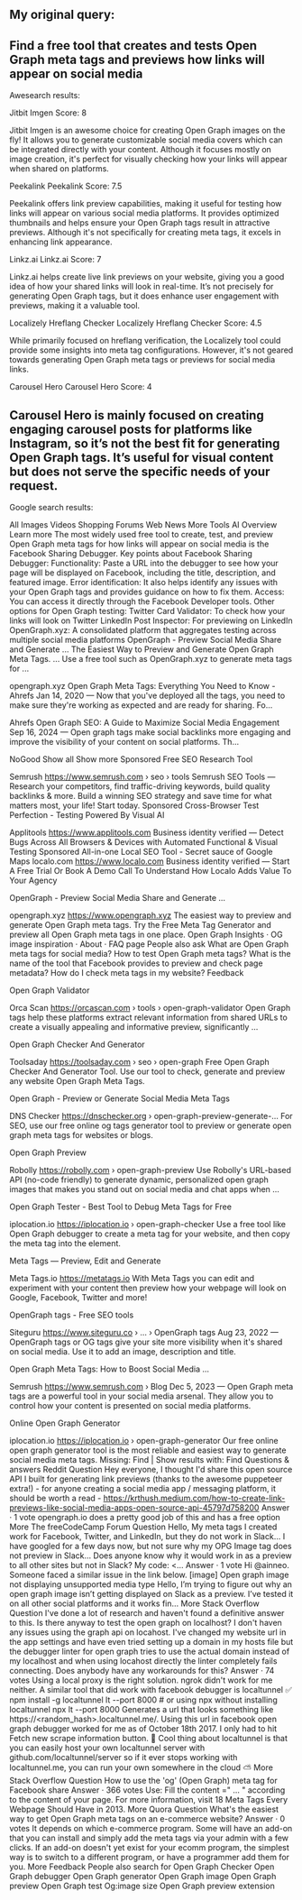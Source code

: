 My original query:
---
Find a free tool that creates and tests Open Graph meta tags and previews how links will appear on social media
---
Awesearch results:

Jitbit Imgen
Score: 8

Jitbit Imgen is an awesome choice for creating Open Graph images on the fly! It allows you to generate customizable social media covers which can be integrated directly with your content. Although it focuses mostly on image creation, it's perfect for visually checking how your links will appear when shared on platforms.

Peekalink
Peekalink
Score: 7.5

Peekalink offers link preview capabilities, making it useful for testing how links will appear on various social media platforms. It provides optimized thumbnails and helps ensure your Open Graph tags result in attractive previews. Although it's not specifically for creating meta tags, it excels in enhancing link appearance.

Linkz.ai
Linkz.ai
Score: 7

Linkz.ai helps create live link previews on your website, giving you a good idea of how your shared links will look in real-time. It’s not precisely for generating Open Graph tags, but it does enhance user engagement with previews, making it a valuable tool.

Localizely Hreflang Checker
Localizely Hreflang Checker
Score: 4.5

While primarily focused on hreflang verification, the Localizely tool could provide some insights into meta tag configurations. However, it's not geared towards generating Open Graph meta tags or previews for social media links.

Carousel Hero
Carousel Hero
Score: 4

Carousel Hero is mainly focused on creating engaging carousel posts for platforms like Instagram, so it’s not the best fit for generating Open Graph tags. It’s useful for visual content but does not serve the specific needs of your request.
---

Google search results:

All
Images
Videos
Shopping
Forums
Web
News
More
Tools
AI Overview
Learn more
The most widely used free tool to create, test, and preview Open Graph meta tags for how links will appear on social media is the Facebook Sharing Debugger. 
Key points about Facebook Sharing Debugger:
Functionality: Paste a URL into the debugger to see how your page will be displayed on Facebook, including the title, description, and featured image. 
Error identification: It also helps identify any issues with your Open Graph tags and provides guidance on how to fix them. 
Access: You can access it directly through the Facebook Developer tools. 
Other options for Open Graph testing:
Twitter Card Validator: To check how your links will look on Twitter 
LinkedIn Post Inspector: For previewing on LinkedIn 
OpenGraph.xyz: A consolidated platform that aggregates testing across multiple social media platforms 
OpenGraph - Preview Social Media Share and Generate ...
The Easiest Way to Preview and Generate Open Graph Meta Tags. ... Use a free tool such as OpenGraph.xyz to generate meta tags for ...

opengraph.xyz
Open Graph Meta Tags: Everything You Need to Know - Ahrefs
Jan 14, 2020 — Now that you've deployed all the tags, you need to make sure they're working as expected and are ready for sharing. Fo...

Ahrefs
Open Graph SEO: A Guide to Maximize Social Media Engagement
Sep 16, 2024 — Open graph tags make social backlinks more engaging and improve the visibility of your content on social platforms. Th...

NoGood
Show all
Show more
Sponsored
Free SEO Research Tool

Semrush
https://www.semrush.com › seo › tools
Semrush SEO Tools — Research your competitors, find traffic-driving keywords, build quality backlinks & more. Build a winning SEO strategy and save time for what matters most, your life! Start today.
Sponsored
Cross-Browser Test Perfection - Testing Powered By Visual AI

Applitools
https://www.applitools.com
Business identity verified
—
Detect Bugs Across All Browsers & Devices with Automated Functional & Visual Testing
Sponsored
All-in-one Local SEO Tool - Secret sauce of Google Maps
localo.com
https://www.localo.com
Business identity verified
—
Start A Free Trial Or Book A Demo Call To Understand How Localo Adds Value To Your Agency

OpenGraph - Preview Social Media Share and Generate ...

opengraph.xyz
https://www.opengraph.xyz
The easiest way to preview and generate Open Graph meta tags. Try the Free Meta Tag Generator and preview all Open Graph meta tags in one place.
‎Open Graph Insights · ‎OG image inspiration · ‎About · ‎FAQ page
People also ask
What are Open Graph meta tags for social media?
How to test Open Graph meta tags?
What is the name of the tool that Facebook provides to preview and check page metadata?
How do I check meta tags in my website?
Feedback

Open Graph Validator

Orca Scan
https://orcascan.com › tools › open-graph-validator
Open Graph tags help these platforms extract relevant information from shared URLs to create a visually appealing and informative preview, significantly ...

Open Graph Checker And Generator

Toolsaday
https://toolsaday.com › seo › open-graph
Free Open Graph Checker And Generator Tool. Use our tool to check, generate and preview any website Open Graph Meta Tags.

Open Graph - Preview or Generate Social Media Meta Tags

DNS Checker
https://dnschecker.org › open-graph-preview-generate-...
For SEO, use our free online og tags generator tool to preview or generate open graph meta tags for websites or blogs.

Open Graph Preview

Robolly
https://robolly.com › open-graph-preview
Use Robolly's URL-based API (no-code friendly) to generate dynamic, personalized open graph images that makes you stand out on social media and chat apps when ...

Open Graph Tester - Best Tool to Debug Meta Tags for Free

iplocation.io
https://iplocation.io › open-graph-checker
Use a free tool like Open Graph debugger to create a meta tag for your website, and then copy the meta tag into the <head> element.

Meta Tags — Preview, Edit and Generate

Meta Tags.io
https://metatags.io
With Meta Tags you can edit and experiment with your content then preview how your webpage will look on Google, Facebook, Twitter and more!

OpenGraph tags - Free SEO tools

Siteguru
https://www.siteguru.co › ... › OpenGraph tags
Aug 23, 2022 — OpenGraph tags or OG tags give your site more visibility when it's shared on social media. Use it to add an image, description and title.

Open Graph Meta Tags: How to Boost Social Media ...

Semrush
https://www.semrush.com › Blog
Dec 5, 2023 — Open Graph meta tags are a powerful tool in your social media arsenal. They allow you to control how your content is presented on social media platforms.

Online Open Graph Generator

iplocation.io
https://iplocation.io › open-graph-generator
Our free online open graph generator tool is the most reliable and easiest way to generate social media meta tags.
Missing: Find ‎| Show results with: Find
Questions & answers
Reddit
Question
Hey everyone, I thought I'd share this open source API I built for generating link previews (thanks to the awesome puppeteer extra!) - for anyone creating a social media app / messaging platform, it should be worth a read - https://krthush.medium.com/how-to-create-link-previews-like-social-media-apps-open-source-api-45797d758200
Answer · 1 vote
opengraph.io does a pretty good job of this and has a free option
More
The freeCodeCamp Forum
Question
Hello, My meta tags I created work for Facebook, Twitter, and LinkedIn, but they do not work in Slack… I have googled for a few days now, but not sure why my OPG Image tag does not preview in Slack… Does anyone know why it would work in as a preview to all other sites but not in Slack? My code: <…
Answer · 1 vote
Hi @ainneo. Someone faced a similar issue in the link below. [image] Open graph image not displaying unsupported media type Hello, I’m trying to figure out why an open graph image isn’t getting displayed on Slack as a preview. I’ve tested it on all other social platforms and it works fin…
More
Stack Overflow
Question
I've done a lot of research and haven't found a definitive answer to this. Is there anyway to test the open graph on localhost? I don't haven any issues using the graph api on locahost. I've changed my website url in the app settings and have even tried setting up a domain in my hosts file but the debugger linter for open graph tries to use the actual domain instead of my localhost and when using locahost directly the linter completely fails connecting. Does anybody have any workarounds for this?
Answer · 74 votes
Using a local proxy is the right solution. ngrok didn't work for me neither. A similar tool that did work with facebook debugger is localtunnel ✅ npm install -g localtunnel lt --port 8000 # or using npx without installing localtunnel npx lt --port 8000 Generates a url that looks something like https://<random_hash>.localtunnel.me/. Using this url in facebook open graph debugger worked for me as of October 18th 2017. I only had to hit Fetch new scrape information button. 🍻 Cool thing about localtunnel is that you can easily host your own localtunnel server with github.com/localtunnel/server so if it ever stops working with localtunnel.me, you can run your own somewhere in the cloud ⛅
More
Stack Overflow
Question
How to use the 'og' (Open Graph) meta tag for Facebook share
Answer · 366 votes
Use: <!-- For Google --> <meta name="description" content="" /> <meta name="keywords" content="" /> <meta name="author" content="" /> <meta name="copyright" content="" /> <meta name="application-name" content="" /> <!-- For Facebook --> <meta property="og:title" content="" /> <meta property="og:type" content="article" /> <meta property="og:image" content="" /> <meta property="og:url" content="" /> <meta property="og:description" content="" /> <!-- For Twitter --> <meta name="twitter:card" content="summary" /> <meta name="twitter:title" content="" /> <meta name="twitter:description" content="" /> <meta name="twitter:image" content="" /> Fill the content =" ... " according to the content of your page. For more information, visit 18 Meta Tags Every Webpage Should Have in 2013.
More
Quora
Question
What's the easiest way to get Open Graph meta tags on an e-commerce website?
Answer · 0 votes
It depends on which e-commerce program. Some will have an add-on that you can install and simply add the meta tags via your admin with a few clicks. If an add-on doesn't yet exist for your ecomm program, the simplest way is to switch to a different program, or have a programmer add them for you.
More
Feedback
People also search for
Open Graph Checker
Open Graph debugger
Open Graph generator
Open Graph image
Open Graph preview
Open Graph test
Og:image size
Open Graph preview extension
